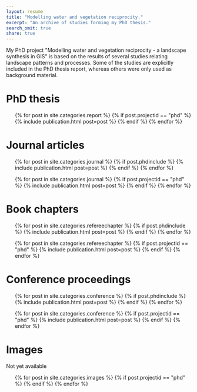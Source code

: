 ```yaml
---
layout: resume
title: "Modelling water and vegetation reciprocity."
excerpt: "An archive of studies forming my PhD thesis."
search_omit: true
share: true
---
```


My PhD project "Modelling water and vegetation reciprocity - a landscape synthesis in GIS" is based on the results of several studies relating landscape patterns and processes. Some of the studies are explicitly included in the PhD thesis report, whereas others were only used as background material.

<h1 class='foot-description'></h1>
<h1 class='foot-description'>PhD thesis</h1>

<ul class="post-list">
{% for post in site.categories.report %}
  {% if post.projectid == "phd" %}
    {% include publication.html post=post %}
  {% endif %}
{% endfor %}
</ul>

<h1 class='foot-description'></h1>
<h1 class='foot-description'>Journal articles</h1>

<ul class="post-list">
{% for post in site.categories.journal %}
  {% if post.phdinclude %}
    {% include publication.html post=post %}
  {% endif %}
{% endfor %}

{% for post in site.categories.journal %}
  {% if post.projectid == "phd" %}
    {% include publication.html post=post %}
  {% endif %}
{% endfor %}
</ul>

<h1 class='foot-description'></h1>
<h1 class='foot-description'>Book chapters</h1>

<ul class="post-list">
{% for post in site.categories.refereechapter %}
  {% if post.phdinclude %}
    {% include publication.html post=post %}
  {% endif %}
{% endfor %}

{% for post in site.categories.refereechapter %}
  {% if post.projectid == "phd" %}
    {% include publication.html post=post %}
  {% endif %}
{% endfor %}
</ul>

<h1 class='foot-description'></h1>
<h1 class='foot-description'>Conference proceedings</h1>

<ul class="post-list">
{% for post in site.categories.conference %}
  {% if post.phdinclude %}
    {% include publication.html post=post %}
  {% endif %}
{% endfor %}

{% for post in site.categories.conference %}
  {% if post.projectid == "phd" %}
    {% include publication.html post=post %}
  {% endif %}
{% endfor %}
</ul>

<h1 class='foot-description'></h1>
<h1 class='foot-description'>Images</h1>

Not yet available

<ul class="post-list">
{% for post in site.categories.images %}
  {% if post.projectid == "phd" %}
  {% endif %}
{% endfor %}
</ul>
